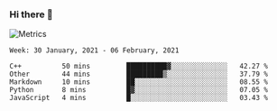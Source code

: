 ### Hi there 👋

![Metrics](https://github.com/radoapx/radoapx/blob/main/github-metrics.svg)

<!--START_SECTION:waka-->
```text
Week: 30 January, 2021 - 06 February, 2021

C++          50 mins         ██████████▓░░░░░░░░░░░░░░   42.27 % 
Other        44 mins         █████████▒░░░░░░░░░░░░░░░   37.79 % 
Markdown     10 mins         ██░░░░░░░░░░░░░░░░░░░░░░░   08.55 % 
Python       8 mins          █▓░░░░░░░░░░░░░░░░░░░░░░░   07.05 % 
JavaScript   4 mins          █░░░░░░░░░░░░░░░░░░░░░░░░   03.43 % 
```
<!--END_SECTION:waka-->

<!--
**radoapx/radoapx** is a ✨ _special_ ✨ repository because its `README.md` (this file) appears on your GitHub profile.

Here are some ideas to get you started:

- 🔭 I’m currently working on ...
- 🌱 I’m currently learning ...
- 👯 I’m looking to collaborate on ...
- 🤔 I’m looking for help with ...
- 💬 Ask me about ...
- 📫 How to reach me: ...
- 😄 Pronouns: ...
- ⚡ Fun fact: ...
-->
